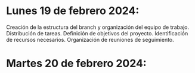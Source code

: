 # Lunes 19 de febrero 2024:

Creación de la estructura del branch y organización del equipo de trabajo.
Distribución de tareas.
Definición de objetivos del proyecto.
Identificación de recursos necesarios.
Organización de reuniones de seguimiento.

# Martes 20 de febrero 2024:
